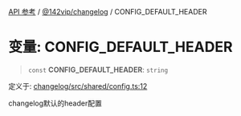 [API 参考](../../../index.md) / [@142vip/changelog](../index.md) / CONFIG\_DEFAULT\_HEADER

# 变量: CONFIG\_DEFAULT\_HEADER

> `const` **CONFIG\_DEFAULT\_HEADER**: `string`

定义于: [changelog/src/shared/config.ts:12](https://github.com/142vip/core-x/blob/d978b443ed1221c42602080459c0a22aae31b2d5/packages/changelog/src/shared/config.ts#L12)

changelog默认的header配置

